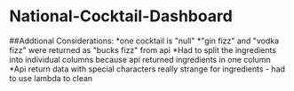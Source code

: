 # National-Cocktail-Dashboard



##Addtional Considerations: 
*one cocktail is "null"
*"gin fizz" and "vodka fizz" were returned as "bucks fizz" from api
*Had to split the ingredients into individual columns because api returned ingredients in one column
*Api return data with special characters really strange for ingredients - had to use lambda to clean
